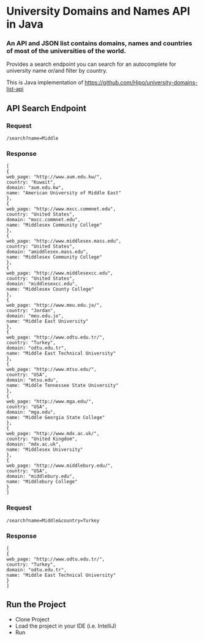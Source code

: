 University Domains and Names API in Java
========================================



### An API and JSON list contains domains, names and countries of most of the universities of the world.


Provides a search endpoint you can search for an autocomplete for university name or/and filter by country.

This is Java implementation of https://github.com/Hipo/university-domains-list-api

## API Search Endpoint

### Request
    /search?name=Middle


### Response
    [
    {
    web_page: "http://www.aum.edu.kw/",
    country: "Kuwait",
    domain: "aum.edu.kw",
    name: "American University of Middle East"
    },    
    {
    web_page: "http://www.mxcc.commnet.edu",
    country: "United States",
    domain: "mxcc.commnet.edu",
    name: "Middlesex Community College"
    },   
    {
    web_page: "http://www.middlesex.mass.edu",
    country: "United States",
    domain: "amiddlesex.mass.edu",
    name: "Middlesex Community College"
    },   
    {
    web_page: "http://www.middlesexcc.edu",
    country: "United States",
    domain: "middlesexcc.edu",
    name: "Middlesex County College"
    },   
    {
    web_page: "http://www.meu.edu.jo/",
    country: "Jordan",
    domain: "meu.edu.jo",
    name: "Middle East University"
    },
    {
    web_page: "http://www.odtu.edu.tr/",
    country: "Turkey",
    domain: "odtu.edu.tr",
    name: "Middle East Technical University"
    },
    {
    web_page: "http://www.mtsu.edu/",
    country: "USA",
    domain: "mtsu.edu",
    name: "Middle Tennessee State University"
    },
    {
    web_page: "http://www.mga.edu/",
    country: "USA",
    domain: "mga.edu",
    name: "Middle Georgia State College"
    },
    {
    web_page: "http://www.mdx.ac.uk/",
    country: "United Kingdom",
    domain: "mdx.ac.uk",
    name: "Middlesex University"
    },
    {
    web_page: "http://www.middlebury.edu/",
    country: "USA",
    domain: "middlebury.edu",
    name: "Middlebury College"
    }
    ]


### Request
    /search?name=Middle&country=Turkey


### Response
    [
    {
    web_page: "http://www.odtu.edu.tr/",
    country: "Turkey",
    domain: "odtu.edu.tr",
    name: "Middle East Technical University"
    }
    ]
    
## Run the Project

- Clone Project 
- Load the project in your IDE (i.e. IntelliJ)
- Run
